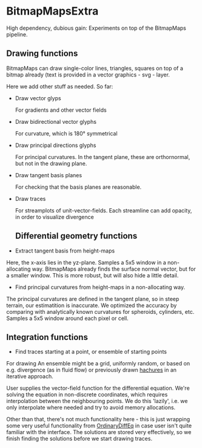 # BitmapMapsExtra

High dependency, dubious gain: Experiments on top of the BitmapMaps pipeline.



## Drawing functions

BitmapMaps can draw single-color lines, triangles, squares on top of a bitmap already (text is provided
in a vector graphics - svg - layer.

Here we add other stuff as needed. So far:
- Draw vector glyps
  
  For gradients and other vector fields
- Draw bidirectional vector glyphs
  
  For curvature, which is 180° symmetrical
  
- Draw principal directions glyphs
  
  For principal curvatures. In the tangent plane, these are orthornormal, but not in the drawing plane.
  
- Draw tangent basis planes
  
  For checking that the basis planes are reasonable.
  
- Draw traces
  
  For streamplots of unit-vector-fields. Each streamline can add opacity, in order to visualize divergence

  ## Differential geometry functions

- Extract tangent basis from height-maps

Here, the x-axis lies in the yz-plane. Samples a 5x5 window in a non-allocating way. BitmapMaps already finds the surface normal vector, but for
a smaller window. This is more robust, but will also hide a little detail.

- Find principal curvatures from height-maps in a non-allocating way.
  
The principal curvatures are defined in the tangent plane, so in steep terrain, our estimatition is inaccurate. We optimized the accuracy by comparing with analytically known curvatures for spheroids, cylinders, etc. Samples a 5x5 window around each pixel or cell.

  ## Integration functions

  - Find traces starting at a point, or ensemble of starting points

For drawing 
An ensemble might be a grid, uniformly random, or based on e.g. divergence (as in fluid flow) or previously drawn [hachures](https://andywoodruff.com/blog/hachures-and-sketchy-relief-maps/)  in an iterative approach. 

User supplies the vector-field function for the differential equation. We're solving the equation in non-discrete coordinates, which requires interpolation between the neighbouring points. We do this 'lazily', i.e. we only interpolate where needed and try to avoid memory allocations.

Other than that, there's not much functionality here - this is just wrapping some very useful functionality from [OrdinaryDiffEq](https://docs.sciml.ai/OrdinaryDiffEq/stable/) in case user isn't quite familiar with the interface. The solutions are stored very effectively, so we finish finding the solutions before we start drawing traces.
